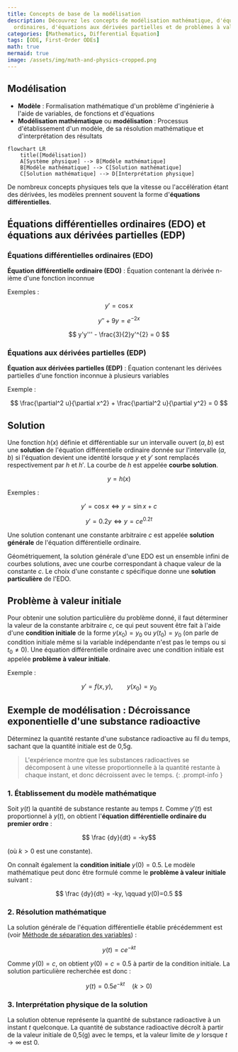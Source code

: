 ```yaml
---
title: Concepts de base de la modélisation
description: Découvrez les concepts de modélisation mathématique, d'équations différentielles
  ordinaires, d'équations aux dérivées partielles et de problèmes à valeur initiale.
categories: [Mathematics, Differential Equation]
tags: [ODE, First-Order ODEs]
math: true
mermaid: true
image: /assets/img/math-and-physics-cropped.png
---
```

## Modélisation
- **Modèle** : Formalisation mathématique d'un problème d'ingénierie à l'aide de variables, de fonctions et d'équations
- **Modélisation mathématique** ou **modélisation** : Processus d'établissement d'un modèle, de sa résolution mathématique et d'interprétation des résultats

```mermaid
flowchart LR
	title([Modélisation])
	A[Système physique] --> B[Modèle mathématique]
	B[Modèle mathématique] --> C[Solution mathématique]
	C[Solution mathématique] --> D[Interprétation physique]
```

De nombreux concepts physiques tels que la vitesse ou l'accélération étant des dérivées, les modèles prennent souvent la forme d'**équations différentielles**.

## Équations différentielles ordinaires (EDO) et équations aux dérivées partielles (EDP)
### Équations différentielles ordinaires (EDO)
**Équation différentielle ordinaire (EDO)** : Équation contenant la dérivée n-ième d'une fonction inconnue

Exemples :

$$y' = \cos x$$

$$ y'' + 9y = e^{-2x} $$

$$ y'y''' - \frac{3}{2}y'^{2} = 0 $$


### Équations aux dérivées partielles (EDP)
**Équation aux dérivées partielles (EDP)** : Équation contenant les dérivées partielles d'une fonction inconnue à plusieurs variables

Exemple :

$$ \frac{\partial^2 u}{\partial x^2} + \frac{\partial^2 u}{\partial y^2} = 0 $$

## Solution
Une fonction $h(x)$ définie et différentiable sur un intervalle ouvert $(a, b)$ est une **solution** de l'équation différentielle ordinaire donnée sur l'intervalle $(a, b)$ si l'équation devient une identité lorsque $y$ et $y'$ sont remplacés respectivement par $h$ et $h'$. La courbe de $h$ est appelée **courbe solution**.

$$ y = h(x) $$

Exemples :

$$ y'=\cos x \Leftrightarrow y=\sin x+c $$

$$ y'=0.2y \Leftrightarrow y=ce^{0.2t} $$

Une solution contenant une constante arbitraire $c$ est appelée **solution générale** de l'équation différentielle ordinaire.

Géométriquement, la solution générale d'une EDO est un ensemble infini de courbes solutions, avec une courbe correspondant à chaque valeur de la constante $c$. Le choix d'une constante $c$ spécifique donne une **solution particulière** de l'EDO.

## Problème à valeur initiale
Pour obtenir une solution particulière du problème donné, il faut déterminer la valeur de la constante arbitraire $c$, ce qui peut souvent être fait à l'aide d'une **condition initiale** de la forme $y(x_{0})=y_{0}$ ou $y(t_{0})=y_{0}$ (on parle de condition initiale même si la variable indépendante n'est pas le temps ou si $t_{0}\neq0$). Une équation différentielle ordinaire avec une condition initiale est appelée **problème à valeur initiale**.

Exemple :

$$ y'=f(x,y),\qquad y(x_{0})=y_{0} $$

## Exemple de modélisation : Décroissance exponentielle d'une substance radioactive
Déterminez la quantité restante d'une substance radioactive au fil du temps, sachant que la quantité initiale est de 0,5g.
> L'expérience montre que les substances radioactives se décomposent à une vitesse proportionnelle à la quantité restante à chaque instant, et donc décroissent avec le temps.
{: .prompt-info }

### 1. Établissement du modèle mathématique
Soit $y(t)$ la quantité de substance restante au temps $t$. Comme $y'(t)$ est proportionnel à $y(t)$, on obtient l'**équation différentielle ordinaire du premier ordre** :

$$ \frac {dy}{dt} = -ky$$ 

(où $k>0$ est une constante).

On connaît également la **condition initiale** $y(0)=0.5$. Le modèle mathématique peut donc être formulé comme le **problème à valeur initiale** suivant :

$$ \frac {dy}{dt} = -ky, \qquad y(0)=0.5 $$

### 2. Résolution mathématique
La solution générale de l'équation différentielle établie précédemment est (voir [Méthode de séparation des variables](/posts/Separation-of-Variables/#exemple-de-modélisation--datation-par-le-carbone-radioactif)) :

$$ y(t)=ce^{-kt} $$

Comme $y(0)=c$, on obtient $y(0)=c=0.5$ à partir de la condition initiale. La solution particulière recherchée est donc :

$$ y(t)=0.5e^{-kt} \quad(k>0)$$

### 3. Interprétation physique de la solution
La solution obtenue représente la quantité de substance radioactive à un instant $t$ quelconque. La quantité de substance radioactive décroît à partir de la valeur initiale de 0,5(g) avec le temps, et la valeur limite de $y$ lorsque $t \to \infty$ est $0$.
